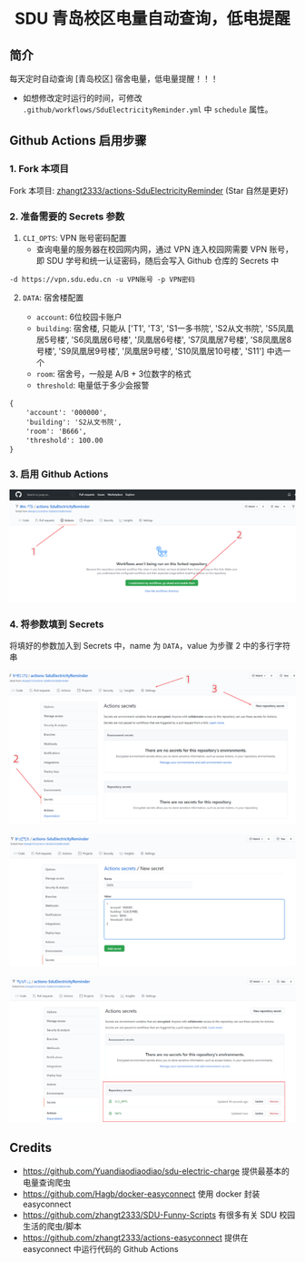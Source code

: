 <div align="center">
<h1 align="center">SDU 青岛校区电量自动查询，低电提醒</h1>
</div>


## 简介

每天定时自动查询 [青岛校区] 宿舍电量，低电量提醒！！！
* 如想修改定时运行的时间，可修改 `.github/workflows/SduElectricityReminder.yml` 中 `schedule` 属性。


## Github Actions 启用步骤

### 1. Fork 本项目

Fork 本项目: [zhangt2333/actions-SduElectricityReminder](https://github.com/zhangt2333/actions-SduElectricityReminder) (Star 自然是更好)

### 2. 准备需要的 Secrets 参数

1. `CLI_OPTS`: VPN 账号密码配置
    * 查询电量的服务器在校园网内网，通过 VPN 连入校园网需要 VPN 账号，即 SDU 学号和统一认证密码，随后会写入 Github 仓库的 Secrets 中

```
-d https://vpn.sdu.edu.cn -u VPN账号 -p VPN密码
```

2. `DATA`: 宿舍楼配置

    * `account`: 6位校园卡账户
    * `building`: 宿舍楼, 只能从 ['T1', 'T3', 'S1一多书院', 'S2从文书院', 'S5凤凰居5号楼', 'S6凤凰居6号楼', '凤凰居6号楼', 'S7凤凰居7号楼', 'S8凤凰居8号楼', 'S9凤凰居9号楼', '凤凰居9号楼', 'S10凤凰居10号楼', 'S11'] 中选一个
    * `room`: 宿舍号，一般是 A/B + 3位数字的格式
    * `threshold`: 电量低于多少会报警
```
{
    'account': '000000',
    'building': 'S2从文书院',
    'room': 'B666',
    'threshold': 100.00
}
```

### 3. 启用 Github Actions

![](README/img1.png)

### 4. 将参数填到 Secrets

将填好的参数加入到 Secrets 中，name 为 `DATA`，value 为步骤 2 中的多行字符串

![](README/img2.png)

![](README/img3.png)

![](README/img4.png)

## Credits

* https://github.com/Yuandiaodiaodiao/sdu-electric-charge 提供最基本的电量查询爬虫
* https://github.com/Hagb/docker-easyconnect 使用 docker 封装 easyconnect
* https://github.com/zhangt2333/SDU-Funny-Scripts 有很多有关 SDU 校园生活的爬虫/脚本
* https://github.com/zhangt2333/actions-easyconnect 提供在 easyconnect 中运行代码的 Github Actions
